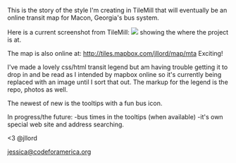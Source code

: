 This is the story of the style I'm creating in TileMill that will eventually be an online transit map for Macon, Georgia's bus system.

Here is a current screenshot from TileMill: <img src="https://github.com/codeforamerica/Transit-Map-in-TileMill/raw/master/mta_1.png"> showing the where the project is at.

The map is also online at: <a href="http://tiles.mapbox.com/jllord/map/mta">http://tiles.mapbox.com/jllord/map/mta</a> Exciting!

I've made a lovely css/html transit legend but am having trouble getting it to drop in and be read as I intended by mapbox online so it's currently being replaced with an image until I sort that out. The markup for the legend is the repo, photos as well.

The newest of new is the tooltips with a fun bus icon. 

In progress/the future:
-bus times in the tooltips (when available)
-it's own special web site and address searching. 


<3
@jllord

jessica@codeforamerica.org